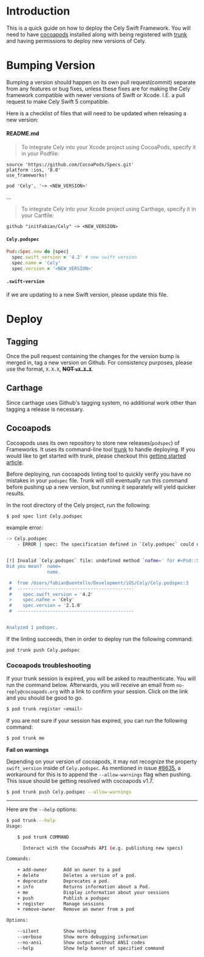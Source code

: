 # Introduction

This is a quick guide on how to deploy the Cely Swift Framework. You will need to have [cocoapods](https://cocoapods.org/) installed along with being registered with [trunk](https://guides.cocoapods.org/making/getting-setup-with-trunk.html) and having permissions to deploy new versions of Cely.

# Bumping Version

Bumping a version should happen on its own pull request(commit) separate from any features or bug fixes, unless these fixes are for making the Cely framework compatible with newer versions of Swift or Xcode. I.E. a pull request to make Cely Swift 5 compatible.

Here is a checklist of files that will need to be updated when releasing a new version:

#### README.md

>To integrate Cely into your Xcode project using CocoaPods, specify it in your Podfile:
```
source 'https://github.com/CocoaPods/Specs.git'
platform :ios, '8.0'
use_frameworks!

pod 'Cely', '~> <NEW_VERSION>'
```

...

>To integrate Cely into your Xcode project using Carthage, specify it in your Cartfile:
```
github "initFabian/Cely" ~> <NEW_VERSION>
```

#### `Cely.podspec`

```ruby
Pod::Spec.new do |spec|
  spec.swift_version = '4.2' # new swift version
  spec.name = 'Cely'
  spec.version = '<NEW_VERSION>'
```


#### `.swift-version`

if we are updating to a new Swift version, please update this file.


# Deploy

## Tagging

Once the pull request containing the changes for the version bump is merged in, tag a new version on Github. For consistency purposes, please use the format, `X.X.X`, ~~**NOT `vX.X.X`**~~.

## Carthage

Since carthage uses Github's tagging system, no additional work other than tagging a release is necessary.

## Cocoapods

Cocoapods uses its own repository to store new releases(`podspec`) of Frameworks. It uses its command-line tool [trunk](https://blog.cocoapods.org/CocoaPods-Trunk/) to handle deploying. If you would like to get started with trunk, please checkout this [getting started article](https://guides.cocoapods.org/making/getting-setup-with-trunk.html).

Before deploying, run cocoapods linting tool to quickly verify you have no mistakes in your `podspec` file. Trunk will still eventually run this command before pushing up a new version, but running it separately will yield quicker results.

In the root directory of the Cely project, run the following:
```sh
$ pod spec lint Cely.podspec
```

example error:

```sh
-> Cely.podspec
    - ERROR | spec: The specification defined in `Cely.podspec` could not be loaded.


[!] Invalid `Cely.podspec` file: undefined method `nafme=' for #<Pod::Specification name=nil>
Did you mean?  name=
               name.

 #  from /Users/fabianBuentello/Development/iOS/Cely/Cely.podspec:3
 #  -------------------------------------------
 #    spec.swift_version = '4.2'
 >    spec.nafme = 'Cely'
 #    spec.version = '2.1.0'
 #  -------------------------------------------


Analyzed 1 podspec.
```

If the linting succeeds, then in order to deploy run the following command:

```
pod trunk push Cely.podspec
```


### Cocoapods troubleshooting

If your trunk session is expired, you will be asked to reauthenticate. You will run the command below. Afterwards, you will receive an email from `no-reply@cocoapods.org` with a link to confirm your session. Click on the link and you should be good to go.

```sh
$ pod trunk register <email>
```

If you are not sure if your session has expired, you can run the following command:

```sh
$ pod trunk me
```

**Fail on warnings**

Depending on your version of cocoapods, it may not recognize the property `swift_version` inside of `Cely.podspec`. As mentioned in issue [\#8635](https://github.com/CocoaPods/CocoaPods/issues/8635), a workaround for this is to append the `--allow-warnings` flag when pushing. This issue should be getting resolved with cocoapods v1.7.

```sh
$ pod trunk push Cely.podspec --allow-warnings
```

---

Here are the `--help` options:

```sh
$ pod trunk --help
Usage:

    $ pod trunk COMMAND

      Interact with the CocoaPods API (e.g. publishing new specs)

Commands:

    + add-owner      Add an owner to a pod
    + delete         Deletes a version of a pod.
    + deprecate      Deprecates a pod.
    + info           Returns information about a Pod.
    + me             Display information about your sessions
    + push           Publish a podspec
    + register       Manage sessions
    + remove-owner   Remove an owner from a pod

Options:

    --silent         Show nothing
    --verbose        Show more debugging information
    --no-ansi        Show output without ANSI codes
    --help           Show help banner of specified command
```
